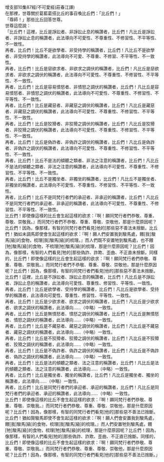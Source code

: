 增支部10集87經/不可愛經(莊春江譯)  
在那裡，世尊關於葛藍葛搭比丘的事召喚比丘們：「比丘們！」  
「尊師！」那些比丘回答世尊。  
世尊這麼說：  
「比丘們！這裡，比丘是諍訟者、非諍訟止息的稱讚者，比丘們！凡比丘是諍訟者、非諍訟止息的稱讚者，此法導向不可愛性、不尊重性、不修習性、不平等性、不一致性。  
再者，比丘們！比丘不是欲學者、非受持學的稱讚者，比丘們！凡比丘不是欲學者、非受持學的稱讚者，此法導向不可愛、不尊重、不修習、不平等性、不一致性。  
再者，比丘們！比丘是惡欲求者、非欲求之調伏的稱讚者，比丘們！凡比丘是惡欲求者、非欲求之調伏的稱讚者，此法導向不可愛性、不尊重性、不修習性、不平等性、不一致性。  
再者，比丘們！比丘是容易憤怒者、非憤怒之調伏的稱讚者，比丘們！凡比丘是容易憤怒者、非憤怒之調伏的稱讚者，此法導向不可愛性、不尊重性、不修習性、不平等性、不一致性。  
再者，比丘們！比丘是藏惡者、非藏惡之調伏的稱讚者，比丘們！凡比丘是藏惡者、非藏惡之調伏的稱讚者，此法導向不可愛性、不尊重性、不修習性、不平等性、不一致性。  
再者，比丘們！比丘是狡猾者、非狡猾之調伏的稱讚者，比丘們！凡比丘是狡猾者、非狡猾之調伏的稱讚者，此法導向不可愛性、不尊重性、不修習性、不平等性、不一致性。  
再者，比丘們！比丘是偽詐者、非偽詐之調伏的稱讚者，比丘們！凡比丘是偽詐者、非偽詐之調伏的稱讚者，此法導向不可愛性、不尊重性、不修習性、不平等性、不一致性。  
再者，比丘們！比丘不是法的傾聽之類者、非法之注意的稱讚者，比丘們！凡比丘不是法的傾聽之類者、非法之注意的稱讚者，此法導向不可愛性、不尊重性、不修習性、不平等性、不一致性。  
再者，比丘們！比丘不是獨坐者、非獨坐的稱讚者，比丘們！凡比丘不是獨坐者、非獨坐的稱讚者，此法導向不可愛性、不尊重性、不修習性、不平等性、不一致性。  
再者，比丘們！比丘不是同梵行者們的承迎者、非承迎的稱讚者，比丘們！凡比丘不是同梵行者們的承迎者、非承迎的稱讚者，此法導向不可愛性、不尊重性、不修習性、不平等性、不一致性。  
比丘們！即使像這樣的比丘會生起這樣的欲求：『啊！願同梵行者們恭敬、尊重、尊敬、崇敬我。』而同梵行者們不恭敬、尊重、尊敬、崇敬他，那是什麼原因呢？比丘們！因為，像那樣，有智的同梵行者們看見[他的]那些惡不善法未捨斷。比丘們！猶如未調馬即使會生起這樣的欲求：『啊！願人們安置我到駿馬處，餵[我]駿馬[級]的食物，梳理[我]駿馬[級]的梳理。』而人們既不安置牠到駿馬處，也不餵[牠]駿馬[級]的食物，不梳理[牠]駿馬[級]的梳理，那是什麼原因呢？比丘們！因為，像那樣，有智的人們看見[牠的]那些偽詐、詐欺、歪曲、不正直未捨斷。同樣的，比丘們！即使像這樣的比丘會生起這樣的欲求：『啊！願同梵行者們恭敬、尊重、尊敬、崇敬我。』而同梵行者們不恭敬、尊重、尊敬、崇敬他，那是什麼原因呢？比丘們！因為，像那樣，有智的同梵行者們看見[他的]那些惡不善法未捨斷。  
比丘們！這裡，比丘是不諍訟者、諍訟止息的稱讚者，比丘們！凡比丘是不諍訟者、諍訟止息的稱讚者，此法導向可愛性、尊重性、修習性、平等性、一致性。  
再者，比丘們！比丘是欲學者、受持學的稱讚者，比丘們！凡比丘是欲學者、受持學的稱讚者，此法導向可愛性、尊重性、修習性、平等性、一致性。  
再者，比丘們！比丘是少欲求者、欲求之調伏的稱讚者，比丘們！凡比丘是少欲求者、欲求之調伏的稱讚者，此法導向……（中略）一致性。  
再者，比丘們！比丘是無憤怒者、憤怒之調伏的稱讚者，比丘們！凡比丘是無憤怒者、憤怒之調伏的稱讚者，此法導向……（中略）一致性。  
再者，比丘們！比丘是不藏惡者、藏惡之調伏的稱讚者，比丘們！凡比丘是不藏惡者、藏惡之調伏的稱讚者，此法導向……（中略）一致性。  
再者，比丘們！比丘是不狡猾者、狡猾之調伏的稱讚者，比丘們！凡比丘是不狡猾者、狡猾之調伏的稱讚者，此法導向……（中略）一致性。  
再者，比丘們！比丘是不偽詐者、偽詐之調伏的稱讚者，比丘們！凡比丘是不偽詐者、偽詐之調伏的稱讚者，此法導向……（中略）一致性。  
再者，比丘們！比丘是法的傾聽之類者、法之注意的稱讚者，比丘們！凡比丘是法的傾聽之類者、法之注意的稱讚者，此法導向……（中略）一致性。  
再者，比丘們！比丘是獨坐者、獨坐的稱讚者，比丘們！凡比丘是獨坐者、獨坐的稱讚者，此法導向……（中略）一致性。  
再者，比丘們！比丘是同梵行者們的承迎者、承迎的稱讚者，比丘們！凡比丘是同梵行者們的承迎者、承迎的稱讚者，此法導向……（中略）一致性。  
比丘們！即使像這樣的比丘不會生起這樣的欲求：『啊！願同梵行者們恭敬、尊重、尊敬、崇敬我。』而同梵行者們恭敬、尊重、尊敬、崇敬他，那是什麼原因呢？比丘們！因為，像那樣，有智的同梵行者們看見[他的]那些惡不善法已捨斷。比丘們！猶如賢駿馬即使不會生起這樣的欲求：『啊！願人們會安置我到駿馬處，餵[我]駿馬[級]的食物，梳理[我]駿馬[級]的梳理。』而人們安置牠到駿馬處，餵[牠]駿馬[級]的食物，梳理[牠]駿馬[級]的梳理，那是什麼原因呢？比丘們！因為，像那樣，有智的人們看見[牠的]那些偽詐、詐欺、歪曲、不正直已捨斷。同樣的，比丘們！即使像這樣的比丘不會生起這樣的欲求：『啊！願同梵行者們恭敬、尊重、尊敬、崇敬我。』而同梵行者們恭敬、尊重、尊敬、崇敬他，那是什麼原因呢？比丘們！因為，像那樣，有智的同梵行者們看見[他的]那些惡不善法已捨斷。」  
  
  
